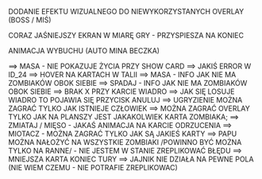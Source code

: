 DODANIE EFEKTU WIZUALNEGO DO NIEWYKORZYSTANYCH OVERLAY (BOSS / MIŚ)

CORAZ JAŚNIEJSZY EKRAN W MIARĘ GRY - PRZYSPIESZA NA KONIEC

ANIMACJA WYBUCHU (AUTO MINA BECZKA)

==> MASA - NIE POKAZUJE ŻYCIA PRZY SHOW CARD
==> JAKIŚ ERROR W ID_24
==> HOVER NA KARTACH W TALII
==> MASA - INFO JAK NIE MA ZOMBIAKÓW OBOK SIEBIE
==> SPADAJ - INFO JAK NIE MA ZOMBIAKÓW OBOK SIEBIE
==> BRAK X PRZY KARCIE WIADRO
==> JAK SIĘ LOSUJE WIADRO TO POJAWIA SIĘ PRZYCISK ANULUJ
==> UGRYZIENIE MOŻNA ZAGRAĆ TYLKO JAK ISTNIEJE CZŁOWIEK
==> MOŻNA ZAGRAĆ OVERLAY TYLKO JAK NA PLANSZY JEST JAKAKOLWIEK KARTA ZOMBIAKA;
==> ZMIATAJ / MIĘSO - JAKAŚ ANIMACJA NA KARCIE ODRZUCENIA
==> MIOTACZ - MOŻNA ZAGRAĆ TYLKO JAK SĄ JAKIEŚ KARTY
==> PAPU MOŻNA NAŁOŻYĆ NA WSZYSTKIE ZOMBIAKI /POWINNO BYĆ MOŻNA TYLKO NA RANNE/ - NIE JESTEM W STANIE ZREPLIKOWAĆ BŁĘDU
==> MNIEJSZA KARTA KONIEC TURY
==> JAJNIK NIE DZIAŁA NA PEWNE POLA (NIE WIEM CZEMU - NIE POTRAFIE ZREPLIKOWAC)